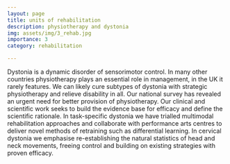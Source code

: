 ```yaml
---
layout: page
title: units of rehabilitation
description: physiotherapy and dystonia
img: assets/img/3_rehab.jpg
importance: 3
category: rehabilitation

---
```

Dystonia is a dynamic disorder of sensorimotor control.  In many other countries physiotherapy plays an essential role in management, in the UK it rarely features.  We can likely cure subtypes of dystonia with strategic physiotherapy and relieve disability in all.  Our national survey has revealed an urgent need for better provision of physiotherapy.  Our clinical and scientific work seeks to build the evidence base for efficacy and define the scientific rationale. In task-specific dystonia we have trialled multimodal rehabilitation approaches and collaborate with performance arts centres to deliver novel methods of retraining such as differential learning.  In cervical dystonia we emphasise re-establishing the natural statistics of head and neck movements, freeing control and building on existing strategies with proven efficacy.